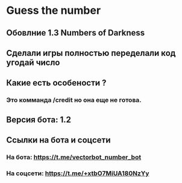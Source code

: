 # Guess the number

## Обовлние 1.3 Numbers of Darkness
## Сделали игры полностью переделали код угодай число

## Какие есть особености ?
### Это комманда /credit но она еще не готова.

## Версия бота: 1.2
## Ссылки на бота и соцсети
### На бота: https://t.me/vectorbot_number_bot
### На соцсети: https://t.me/+xtbO7MiUA180NzYy